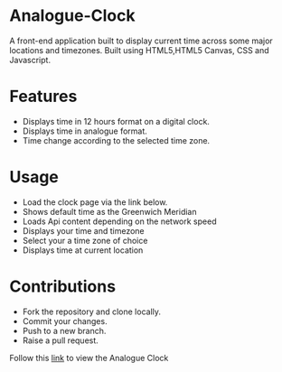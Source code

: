 # Analogue-Clock
A front-end application built to display current time across some major locations and timezones.
Built using HTML5,HTML5 Canvas, CSS and Javascript.

# Features
* Displays time in 12 hours format on a digital clock.
* Displays time in analogue format.
* Time change according to the selected time zone.

# Usage
* Load the clock page via the link below.
* Shows default time as the Greenwich Meridian
* Loads Api content depending on the network speed
* Displays your time and timezone
* Select your a time zone of choice
* Displays time at current location

# Contributions
* Fork the repository and clone locally.
* Commit your changes.
* Push to a new branch.
* Raise a pull request.

Follow this [link](https://seyikeye.github.io/bc-19-Analogue-Clock/) to view the Analogue Clock

